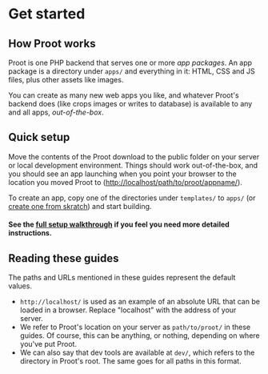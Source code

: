 
# Get started


## How Proot works

Proot is one PHP backend that serves one or more *app packages*. An app package is a directory under `apps/` and everything in it: HTML, CSS and JS files, plus other assets like images.

You can create as many new web apps you like, and whatever Proot's backend does (like crops images or writes to database) is available to any and all apps, *out-of-the-box*.



## Quick setup

Move the contents of the Proot download to the public folder on your server or local development environment. Things should work out-of-the-box, and you should see an app launching when you point your browser to the location you moved Proot to ([http://localhost/path/to/proot/appname/](http://localhost/path/to/proot/appname/)).

To create an app, copy one of the directories under `templates/` to `apps/` (or [create one from skratch](?category=tutorials&id=first-app)) and start building.

#### **See the [full setup walkthrough](?category=tutorials&id=setup-walkthrough) if you feel you need more detailed instructions.**



## Reading these guides

The paths and URLs mentioned in these guides represent the default values.

- `http://localhost/` is used as an example of an absolute URL that can be loaded in a browser. Replace "localhost" with the address of your server.
- We refer to Proot's location on your server as `path/to/proot/` in these guides. Of course, this can be anything, or nothing, depending on where you've put Proot.
- We can also say that dev tools are available at `dev/`, which refers to the directory in Proot's root. The same goes for all paths in this format.
